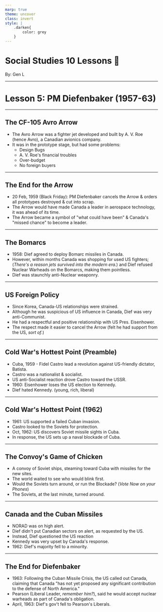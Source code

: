 ```yaml
---
marp: true
theme: uncover
class: invert
style: |
    .darken{
        color: grey
    }
---
```


# <!--fit-->Social Studies 10 Lessons :book:

<span class="darken">By:</span> Gen L

<!--_footer: In partnership with Hyperion University, 2023-->

---
<!--paginate: true-->
# Lesson 5: PM Diefenbaker (1957-63)

---

## The CF-105 Avro Arrow

* The Avro Arrow was a fighter jet developed and built by A. V. Roe (hence Avro), a Canadian avionics company.
* It was in the prototype stage, but had some problems:
    * Design Bugs
    * A. V. Roe's financial troubles
    * Over-budget
    * No foreign buyers

---

## The End for the Arrow

* 20 Feb, 1959 (Black Friday): PM Diefenbaker cancels the Arrow & orders all prototypes destroyed & cut into scrap.
* The Arrow would have made Canada a leader in aerospace technology, it was ahead of its time.
* The Arrow became a symbol of "what could have been" & Canada's "missed chance" to become a leader.

---

## The Bomarcs

* 1958: Dief agreed to deploy Bomarc missiles in Canada.
* However, within months Canada was shopping for used US fighters; (*There's a reason jets survived into the modern era.*) and Dief refused Nuclear Warheads on the Bomarcs, making them pointless.
* Dief was staunchly anti-Nuclear weaponry.

---

## US Foreign Policy

* Since Korea, Canada-US relationships were strained.
* Although he was suspicious of US influence in Canada, Dief was very anti-Communist.
* He had a respectful and positive relationship with US Pres. Eisenhower.
* The respect made it easier to cancel the Arrow (felt he had support from the US, *sort of*.)

---

## Cold War's Hottest Point (Preamble)

* Cuba, 1959 - Fidel Castro lead a revolution against US-friendly dictator, Batista.
* Castro was a nationalist & socialist.
* US anti-Socialist reaction drove Castro toward the USSR.
* 1960: Eisenhower loses the US election to Kennedy.
* Dief hated Kennedy. (young, rich, liberal)

---

## Cold War's Hottest Point (1962)

* 1961: US supported a failed Cuban invasion.
* Castro looked to the Soviets for protection.
* Oct, 1962: US discovers Soviet missile sights in Cuba.
* In response, the US sets up a naval blockade of Cuba.

---

## The Convoy's Game of Chicken

* A convoy of Soviet ships, steaming toward Cuba with missiles for the new sites.
* The world waited to see who would blink first.
* Would the Soviets turn around, or run the Blockade? (*Vote Now on your Phones*)
* The Soviets, at the last minute, turned around.

---

## Canada and the Cuban Missiles

* NORAD was on high alert.
* Dief didn't put Canadian sectors on alert, as requested by the US.
* Instead, Dief questioned the US reaction 
* Kennedy was very upset by Canada's response.
* 1962: Dief's majority fell to a minority.

---

## The End for Diefenbaker

* 1963: Following the Cuban Missile Crisis, the US called out Canada, claiming that Canada "has not yet proposed any significant contribution to the defense of North America."
* Pearson (Liberal Leader, *remember him?*), said he would accept nuclear warheads as part of Canada's obligation.
* April, 1963: Dief's gov't fell to Pearson's Liberals.
